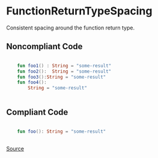 # FunctionReturnTypeSpacing

Consistent spacing around the function return type.

## Noncompliant Code

```kotlin

    fun foo1() : String = "some-result"
    fun foo2():  String = "some-result"
    fun foo3():String = "some-result"
    fun foo4():
        String = "some-result"
    
```
## Compliant Code

```kotlin

    fun foo(): String = "some-result"
    
```

[Source](https://detekt.dev/docs/rules/formatting#functionreturntypespacing)
